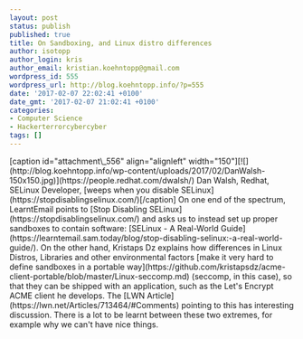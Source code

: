 ```yaml
---
layout: post
status: publish
published: true
title: On Sandboxing, and Linux distro differences
author: isotopp
author_login: kris
author_email: kristian.koehntopp@gmail.com
wordpress_id: 555
wordpress_url: http://blog.koehntopp.info/?p=555
date: '2017-02-07 22:02:41 +0100'
date_gmt: '2017-02-07 21:02:41 +0100'
categories:
- Computer Science
- Hackerterrorcybercyber
tags: []
---
```

<p>[caption id="attachment\_556" align="alignleft" width="150"][![](http://blog.koehntopp.info/wp-content/uploads/2017/02/DanWalsh-150x150.jpg)](https://people.redhat.com/dwalsh/) Dan Walsh, Redhat, SELinux Developer, [weeps when you disable SELinux](https://stopdisablingselinux.com/)[/caption] On one end of the spectrum, LearntEmail points to [Stop Disabling SELinux](https://stopdisablingselinux.com/) and asks us to instead set up proper sandboxes to contain software: [SELinux - A Real-World Guide](https://learntemail.sam.today/blog/stop-disabling-selinux:-a-real-world-guide/). On the other hand,&nbsp;Kristaps Dz explains how differences in Linux Distros, Libraries and other environmental factors [make it very hard to define sandboxes in a portable way](https://github.com/kristapsdz/acme-client-portable/blob/master/Linux-seccomp.md) (seccomp, in this case), so that they can be shipped with an application, such as the Let's Encrypt ACME client he develops. The [LWN Article](https://lwn.net/Articles/713464/#Comments) pointing to this has interesting discussion. There is a lot to be learnt between these two extremes, for example why we can't have nice things.</p>
